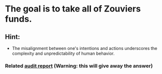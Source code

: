 # The goal is to take all of Zouviers funds.

## Hint: 
- The misalignment between one's intentions and actions underscores the complexity and unpredictability of human behavior.


### Related [audit report](https://github.com/devNamedKiki/Audits/blob/main/Contests/011-m.md) (Warning: this will give away the answer)